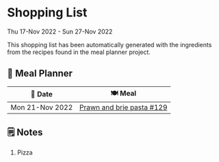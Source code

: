 # Shopping List

Thu 17-Nov 2022 - Sun 27-Nov 2022

This shopping list has been automatically generated with the ingredients from the recipes found in the meal planner project.

## 📅 Meal Planner

|📅 Date| 🍽️ Meal|
|----|----|
|Mon 21-Nov 2022|[Prawn and brie pasta #129](https://github.com/jcallaghan/The-Cookbook/issues/129)|

## 🗒️ Notes

1. Pizza
